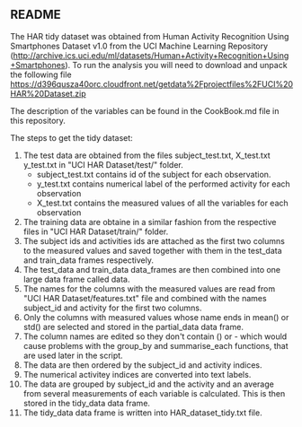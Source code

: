 ## README
The HAR tidy dataset was obtained from Human Activity Recognition Using Smartphones Dataset v1.0 from the UCI Machine Learning Repository (http://archive.ics.uci.edu/ml/datasets/Human+Activity+Recognition+Using+Smartphones). To run the analysis you will need to download and unpack the following file https://d396qusza40orc.cloudfront.net/getdata%2Fprojectfiles%2FUCI%20HAR%20Dataset.zip

The description of the variables can be found in the CookBook.md file in this repository.

The steps to get the tidy dataset:
1. The test data are obtained from the files subject_test.txt, X_test.txt y_test.txt in "UCI HAR Dataset/test/" folder.
	- subject_test.txt contains id of the subject for each observation.
	- y_test.txt contains numerical label of the performed activity for each observation
	- X_test.txt contains the measured values of all the variables for each observation
2. The training data are obtaine in a similar fashion from the respective files in "UCI HAR Dataset/train/" folder.
3. The subject ids and activities ids are attached as the first two columns to the measured values and saved together with them in the test_data and train_data frames respectively.
4. The test_data and train_data data_frames are then combined into one large data frame called data.
5. The names for the columns with the measured values are read from "UCI HAR Dataset/features.txt" file and combined with the names subject_id and activity for the first two columns.
6. Only the columns with measured values whose name ends in mean() or std() are selected and stored in the partial_data data frame.
7. The column names are edited so they don't contain () or - which would cause problems with the group_by and summarise_each functions, that are used later in the script.
8. The data are then ordered by the subject_id and activity indices.
9. The numerical activitey indices are converted into text labels.
10. The data are grouped by subject_id and the activity and an average from several measurements of each variable is calculated. This is then stored in the tidy_data data frame.
11. The tidy_data data frame is written into HAR_dataset_tidy.txt file.



